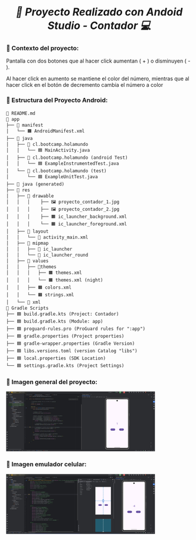 **_<h1 align="center">:vulcan_salute: Proyecto Realizado con Andoid Studio - Contador :computer:</h1>_**

**<h3>:blue_book: Contexto del proyecto:</h3>**

<p>Pantalla con dos botones que al hacer click aumentan ( + ) o disminuyen ( - ).</p>
<p>Al hacer click en aumento se mantiene el color del número, mientras que al hacer click en el botón de decremento cambia el número a color</p>

**<h3>📁 Estructura del Proyecto Android:</h3>**

```Android
📘 README.md
📁 app
├── 📁 manifest
│   └── 🟧 AndroidManifest.xml
├── 📁 java
│   ├── 📁 cl.bootcamp.holamundo
│   │   └── 🟦 MainActivity.java
│   ├── 📁 cl.bootcamp.holamundo (android Test)
│   │   └── 🟦 ExampleInstrumentedTest.java
│   └── 📁 cl.bootcamp.holamundo (test)
│       └── 🟦 ExampleUnitTest.java
├── 📁 java (generated)
├── 📁 res
│   ├── 📁 drawable
│   │   │    ├── 🖼️ proyecto_contador_1.jpg
│   │   │    ├── 🖼️ proyecto_contador_2.jpg
│   │   │    ├── 🟧 ic_launcher_background.xml
│   │   │    └── 🟧 ic_launcher_foreground.xml
│   ├── 📁 layout
│   │   └── 📁 activity_main.xml
│   ├── 📁 mipmap
│   │   ├── 📁 ic_launcher
│   │   └── 📁 ic_launcher_round
│   ├── 📁 values
│   │   ├── 📁themes
│   │   │   ├── 🟧 themes.xml
│   │   │   └── 🟧 themes.xml (night)
│   │   ├── 🟧 colors.xml
│   │   └── 🟧 strings.xml
│   └── 📁 xml
📁 Gradle Scripts
├── 🟦 build.gradle.kts (Project: Contador)
├── 🟦 build.gradle.kts (Module: app)
├── 🟦 proguard-rules.pro (ProGuard rules for ":app")
├── 🟦 gradle.properties (Project properties)
├── 🟦 gradle-wrapper.properties (Gradle Version)
├── 🟦 libs.versions.toml (version Catalog "libs")
├── 🟦 local.properties (SDK Location)
└── 🟦 settings.gradle.kts (Project Settings)
```

**<h3>:book: Imagen general del proyecto:</h3>**

<img src="./app/src/main/res/drawable/proyecto_contador_1.jpg" alt="Proyecto Vista General" style="width: 80%;">

**<h3>:book: Imagen emulador celular:</h3>**

<img src="./app/src/main/res/drawable/proyecto_contador_2.jpg" alt="Vista Celular" style="width: 80%;">